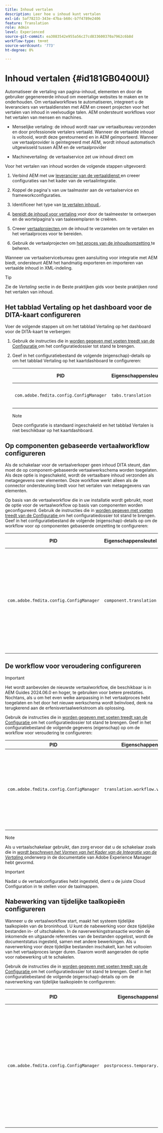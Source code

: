 ```yaml
---
title: Inhoud vertalen
description: Leer hoe u inhoud kunt vertalen
exl-id: 5af78233-343e-47ba-b60c-b7f4789e2406
feature: Translation
role: Admin
level: Experienced
source-git-commit: ea3083542e955a56c27cd833600370a7962c6b8d
workflow-type: tm+mt
source-wordcount: '773'
ht-degree: 0%

---
```


# Inhoud vertalen {#id181GB0400UI}

Automatiseer de vertaling van pagina-inhoud, elementen en door de gebruiker gegenereerde inhoud om meertalige websites te maken en te onderhouden. Om vertaalworkflows te automatiseren, integreert u de leveranciers van vertaaldiensten met AEM en creeert projecten voor het vertalen van inhoud in veelvoudige talen. AEM ondersteunt workflows voor het vertalen van mensen en machines.

- Menselijke vertaling: de inhoud wordt naar uw vertaalbureau verzonden en door professionele vertalers vertaald. Wanneer de vertaalde inhoud is voltooid, wordt deze geretourneerd en in AEM geïmporteerd. Wanneer uw vertaalprovider is geïntegreerd met AEM, wordt inhoud automatisch uitgewisseld tussen AEM en de vertaalprovider

- Machinevertaling: de vertaalservice zet uw inhoud direct om


Voor het vertalen van inhoud worden de volgende stappen uitgevoerd:

1. Verbind AEM met uw [ leverancier van de vertaaldienst ](https://experienceleague.adobe.com/docs/experience-manager-cloud-service/sites/administering/reusing-content/translation/integration-framework.html?lang=nl-NL) en creeer configuraties van het kader van de vertaalintegratie.

1. Koppel de pagina&#39;s van uw taalmaster aan de vertaalservice en frameworkconfiguraties.

1. Identificeer het type van [ te vertalen inhoud ](https://experienceleague.adobe.com/docs/experience-manager-cloud-service/sites/administering/reusing-content/translation/rules.html?lang=nl-NL).

1. [ bereidt de inhoud voor vertaling ](https://experienceleague.adobe.com/docs/experience-manager-cloud-service/sites/administering/reusing-content/translation/preparation.html?lang=nl-NL) voor door de taalmeester te ontwerpen en de wortelpagina&#39;s van taalexemplaren te creëren.

1. Creeer [ vertaalprojecten ](https://experienceleague.adobe.com/docs/experience-manager-cloud-service/sites/administering/reusing-content/translation/managing-projects.html?lang=nl-NL) om de inhoud te verzamelen om te vertalen en het vertaalproces voor te bereiden.

1. Gebruik de vertaalprojecten om [ het proces van de inhoudsomzetting ](https://experienceleague.adobe.com/docs/experience-manager-cloud-service/sites/administering/reusing-content/translation/managing-projects.html?lang=nl-NL) te beheren.


Wanneer uw vertaalservicebureau geen aansluiting voor integratie met AEM biedt, ondersteunt AEM het handmatig exporteren en importeren van vertaalde inhoud in XML-indeling.

>[!TIP]
>
> Zie de *Vertaling* sectie in de Beste praktijken gids voor beste praktijken rond het vertalen van inhoud.

## Het tabblad Vertaling op het dashboard voor de DITA-kaart configureren

Voer de volgende stappen uit om het tabblad Vertaling op het dashboard voor de DITA-kaart te verbergen:

1. Gebruik de instructies die in [ worden gegeven met voeten treedt van de Configuratie ](download-install-additional-config-override.md#) om het configuratiedossier tot stand te brengen.
1. Geef in het configuratiebestand de volgende \(eigenschap\)-details op om het tabblad Vertaling op het kaartdashboard te configureren:

   | PID | Eigenschappensleutel | Waarde van eigenschap |
   |---|------------|--------------|
   | `com.adobe.fmdita.config.ConfigManager` | `tabs.translation` | Boolean \( true/ false\).<br> **Standaardwaarde**: `true` |

   >[!NOTE]
   >
   > Deze configuratie is standaard ingeschakeld en het tabblad Vertalen is niet beschikbaar op het kaartdashboard.


## Op componenten gebaseerde vertaalworkflow configureren

Als de schakelaar voor de vertaalverkoper geen inhoud DITA steunt, dan moet de op component-gebaseerde vertaalwerkschema worden toegelaten. Als deze optie is ingeschakeld, wordt de vertaalbare inhoud verzonden als metagegevens over elementen. Deze workflow werkt alleen als de connector ondersteuning biedt voor het vertalen van metagegevens van elementen.

Op basis van de vertaalworkflow die in uw installatie wordt gebruikt, moet de optie voor de vertaalworkflow op basis van componenten worden geconfigureerd. Gebruik de instructies die in [ worden gegeven met voeten treedt van de Configuratie ](download-install-additional-config-override.md#) om het configuratiedossier tot stand te brengen. Geef in het configuratiebestand de volgende \(eigenschap\)-details op om de workflow voor op componenten gebaseerde omzetting te configureren:

| PID | Eigenschappensleutel | Waarde van eigenschap |
|---|------------|--------------|
| `com.adobe.fmdita.config.ConfigManager` | `component.translation` | Boolean: <br> -   Als u menselijke vertaling gebruikt, dan *maak* \ ( `false` onbruikbaar \) de **op component-Gebaseerde optie van het Vertaalwerkschema**. <br> -   Als u machinevertaling gebruikt, dan *laat \ ( `true` \)* toe de **op component-Gebaseerde optie van het Vertaalwerkschema**. |



## De workflow voor veroudering configureren

>[!IMPORTANT]
>
> Het wordt aanbevolen de nieuwste vertaalworkflow, die beschikbaar is in AEM Guides 2024.06.0 en hoger, te gebruiken voor betere prestaties. Nochtans, als u om het even welke aanpassing in het vertaalproces hebt toegelaten en het door het nieuwe werkschema wordt beïnvloed, denk na terugkerend aan de erfenisvertaalwerkstroom als oplossing.

Gebruik de instructies die in [ worden gegeven met voeten treedt van de Configuratie ](download-install-additional-config-override.md#) om het configuratiedossier tot stand te brengen. Geef in het configuratiebestand de volgende gegevens (eigenschap) op om de workflow voor veroudering te configureren:


| PID | Eigenschappensleutel | Waarde van eigenschap |
|---|------------|--------------|
| `com.adobe.fmdita.config.ConfigManager` | `translation.workflow.version.legacy` | Van Boole: <br> - als u het recentste vertaalwerkschema gebruikt, dan *maak* \ ( `false` onbruikbaar \) **de oudere vertaalwerkstroom van de Looppas** optie.  <br> -   Als u de erfenisvertaling gebruikt, dan *laat \ ( `true` \)* toe de **optie van het de erfenisvertaalwerkschema van de Looppas**. <br> **Standaardwaarde**: vals |




>[!NOTE]
>
> Als u vertaalschakelaar gebruikt, dan zorg ervoor dat u de schakelaar zoals die in *[wordt beschreven het Vormen van het Kader van de Integratie van de Vertaling ](https://experienceleague.adobe.com/docs/experience-manager-cloud-service/sites/administering/reusing-content/translation/integration-framework.html?lang=nl-NL)* onderwerp in de documentatie van Adobe Experience Manager hebt gevormd.

>[!IMPORTANT]
>
> Nadat u de vertaalconfiguraties hebt ingesteld, dient u de juiste Cloud Configuration in te stellen voor de taalmappen.

## Nabewerking van tijdelijke taalkopieën configureren

Wanneer u de vertaalworkflow start, maakt het systeem tijdelijke taalkopieën van de broninhoud. U kunt de nabewerking voor deze tijdelijke bestanden in- of uitschakelen. In de naverwerkingstransactie worden de inkomende en uitgaande referenties van de bestanden opgelost, wordt de documentstatus ingesteld, samen met andere bewerkingen. Als u naverwerking voor deze tijdelijke bestanden inschakelt, kan het voltooien van het vertaalproces langer duren. Daarom wordt aangeraden de optie voor nabewerking uit te schakelen.

Gebruik de instructies die in [ worden gegeven met voeten treedt van de Configuratie ](download-install-additional-config-override.md#) om het configuratiedossier tot stand te brengen. Geef in het configuratiebestand de volgende \(eigenschap\)-details op om de naverwerking van tijdelijke taalkopieën te configureren:

| PID | Eigenschappensleutel | Waarde van eigenschap |
|---|------------|--------------|
| `com.adobe.fmdita.config.ConfigManager` | `postprocess.temporary.langcopies` | Boolean: <br> -   Als u niet de post-verwerkingsverrichting op de tijdelijke dossiers wilt in werking stellen, dan *maak* \ ( vals \) onbruikbaar de **de taalexemplaren van het na-proces** optie.<br> -   Als u de post-verwerkingsverrichting op de tijdelijke dossiers wilt in werking stellen, dan *laat* \ ( waar \) toe **de taalexemplaren van het na-proces** optie.<br> **Standaardwaarde**: vals |

